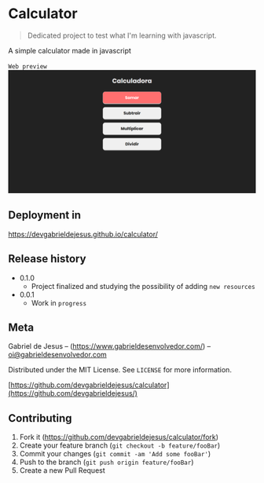 # Calculator

> Dedicated project to test what I'm learning with javascript.

A simple calculator made in javascript

`Web preview`
![](assets/web-preview.png)

## Deployment in

https://devgabrieldejesus.github.io/calculator/

## Release history

* 0.1.0
    * Project finalized and studying the possibility of adding `new resources`
* 0.0.1
    * Work in `progress`

## Meta

Gabriel de Jesus – (https://www.gabrieldesenvolvedor.com/) – oi@gabrieldesenvolvedor.com

Distributed under the MIT License. See `LICENSE` for more information.

[https://github.com/devgabrieldejesus/calculator](https://github.com/devgabrieldejesus/)

## Contributing

1. Fork it (<https://github.com/devgabrieldejesus/calculator/fork>)
2. Create your feature branch (`git checkout -b feature/fooBar`)
3. Commit your changes (`git commit -am 'Add some fooBar'`)
4. Push to the branch (`git push origin feature/fooBar`)
5. Create a new Pull Request
